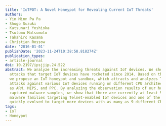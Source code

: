 ```yaml
---
title: 'IoTPOT: A Novel Honeypot for Revealing Current IoT Threats'
authors:
- Yin Minn Pa Pa
- Shogo Suzuki
- Katsunari Yoshioka
- Tsutomu Matsumoto
- Takahiro Kasama
- Christian Rossow
date: '2016-01-01'
publishDate: '2023-11-24T10:38:58.818274Z'
publication_types:
- article-journal
doi: 10.2197/ipsjjip.24.522
abstract: We analyze the increasing threats against IoT devices. We show that Telnet-based
  attacks that target IoT devices have rocketed since 2014. Based on this observation,
  we propose an IoT honeypot and sandbox, which attracts and analyzes Telnet-based
  attacks against various IoT devices running on different CPU architectures such
  as ARM, MIPS, and PPC. By analyzing the observation results of our honeypot and
  captured malware samples, we show that there are currently at least 5 distinct DDoS
  malware families targeting Telnet-enabled IoT devices and one of the families has
  quickly evolved to target more devices with as many as 9 different CPU architectures.
tags:
- IoT
- Honeypot
---
```

